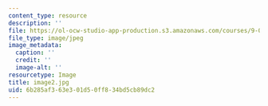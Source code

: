```yaml
---
content_type: resource
description: ''
file: https://ol-ocw-studio-app-production.s3.amazonaws.com/courses/9-00sc-introduction-to-psychology-fall-2011/6b285af363e301d50ff834bd5cb89dc2_image2.jpg
file_type: image/jpeg
image_metadata:
  caption: ''
  credit: ''
  image-alt: ''
resourcetype: Image
title: image2.jpg
uid: 6b285af3-63e3-01d5-0ff8-34bd5cb89dc2
---
```

